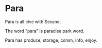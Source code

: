 # Para

Para is all cive with Secane.

The word "para" is paradise park word.

Para has produce, storage, comm, info, enjoy.